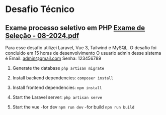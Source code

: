 # Desafio Técnico
Exame processo seletivo em PHP
[Exame de Seleção - 08-2024.pdf](Exame%20de%20Sele%E7%E3o%20-%2008-2024.pdf)
--------------------------------------------------------------------------------------------
Para esse desafio utilizei Laravel, Vue 3, Tailwind e MySQL. O desafio foi concluido em 15 horas de desenvolvimento
O usuario admin desse sistema é
Email: admin@gmail.com
Senha: 123456789

1. Generate the database
`php artisan migrate`

2. Install backend dependencies:
`composer install`

3. Install frontend dependencies:
`npm install`

4. Start the Laravel server:
`php artisan serve`

5. Start the vue
   -for dev `npm run dev`
   -for build `npm run build`
